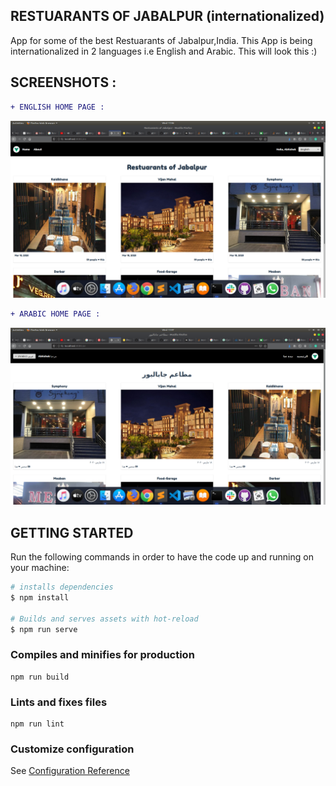 ## RESTUARANTS OF JABALPUR (internationalized)

App for some of the best Restuarants of Jabalpur,India. This App is being internationalized in 2 languages i.e English and Arabic. This will look this :)

## SCREENSHOTS :

```diff
+ ENGLISH HOME PAGE :

```
![Screenshot](en.png)

```diff
+ ARABIC HOME PAGE :

```
![Screenshot](ar.png)

## GETTING STARTED

Run the following commands in order to have the code up and running on your machine:

``` bash
# installs dependencies
$ npm install

# Builds and serves assets with hot-reload
$ npm run serve
```

### Compiles and minifies for production

```
npm run build
```

### Lints and fixes files

```
npm run lint
```

### Customize configuration

See [Configuration Reference](https://cli.vuejs.org/config/)
